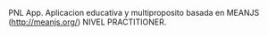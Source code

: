 PNL App.
Aplicacion educativa y multiproposito basada en MEANJS (http://meanjs.org/)
NIVEL PRACTITIONER.
